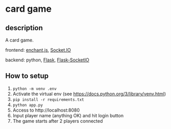 # card game

## description

A card game.

frontend: [enchant.js](https://github.com/wise9/enchant.js), [Socket.IO](https://socket.io/)

backend: python, [Flask](https://flask.palletsprojects.com/en/1.1.x/), [Flask-SocketIO](https://github.com/miguelgrinberg/Flask-SocketIO)

## How to setup

1. `python -m venv .env`
1. Activate the virtual env (see https://docs.python.org/3/library/venv.html)
1. `pip install -r requirements.txt`
1. `python app.py`
1. Access to http://localhost:8080
1. Input player name (anything OK) and hit login button
1. The game starts after 2 players connected

